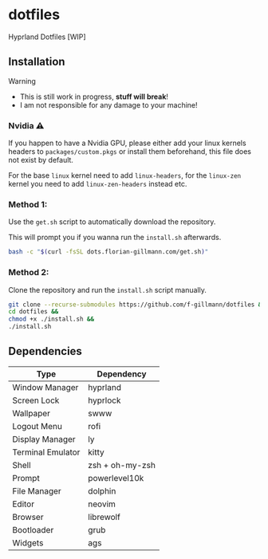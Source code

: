 # dotfiles
Hyprland Dotfiles [WIP]

## Installation
> [!WARNING]
> - This is still work in progress, **stuff will break**!
> - I am not responsible for any damage to your machine!

### Nvidia ⚠️
If you happen to have a Nvidia GPU, please either add your linux kernels headers to `packages/custom.pkgs` or install them beforehand, this file does not exist by default.

For the base `linux` kernel need to add `linux-headers`, for the `linux-zen` kernel you need to add `linux-zen-headers` instead etc.

### Method 1:
Use the `get.sh` script to automatically download the repository.

This will prompt you if you wanna run the `install.sh` afterwards.

```bash
bash -c "$(curl -fsSL dots.florian-gillmann.com/get.sh)"
```

### Method 2:
Clone the repository and run the `install.sh` script manually.
```bash
git clone --recurse-submodules https://github.com/f-gillmann/dotfiles &&
cd dotfiles &&
chmod +x ./install.sh &&
./install.sh
```

## Dependencies
| Type              | Dependency        | 
| ----------------- | ----------------- |
| Window Manager    | hyprland          |
| Screen Lock       | hyprlock          |
| Wallpaper         | swww              |
| Logout Menu       | rofi              |
| Display Manager   | ly                |
| Terminal Emulator | kitty             |
| Shell             | zsh + oh-my-zsh   |
| Prompt            | powerlevel10k     |
| File Manager      | dolphin           |
| Editor            | neovim            |
| Browser           | librewolf         |
| Bootloader        | grub              |
| Widgets           | ags               |
